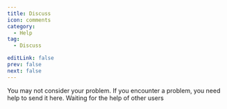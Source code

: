 ```yaml
---
title: Discuss
icon: comments
category:
  - Help
tag:
  - Discuss

editLink: false
prev: false
next: false
---
```


You may not consider your problem. If you encounter a problem, you need help to send it here. Waiting for the help of other users